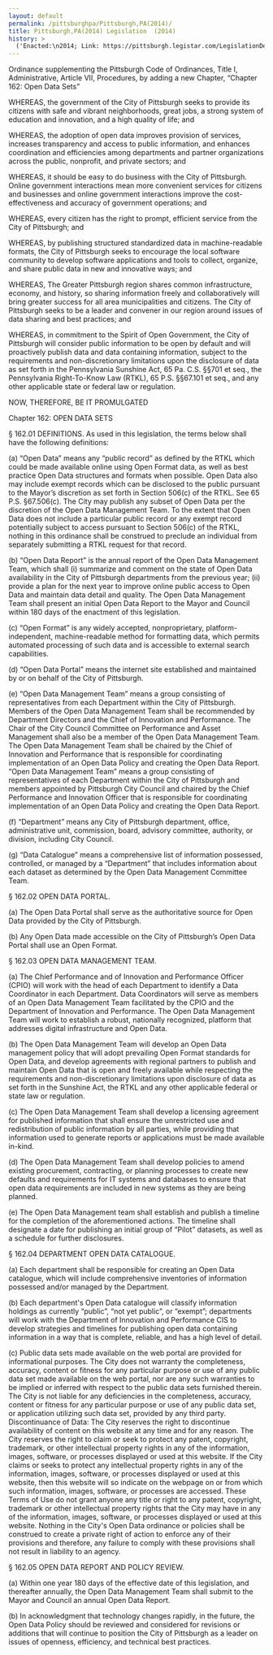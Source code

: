 ```yaml
---
layout: default
permalink: /pittsburghpa/Pittsburgh,PA(2014)/
title: Pittsburgh,PA(2014) Legislation  (2014)
history: >
  ('Enacted:\n2014; Link: https://pittsburgh.legistar.com/LegislationDetail.aspx?ID=1632976=C476BBD1-7CD9-4ED2-8A16-B7ECA89F4D40=ID%7CText%7C=open+data=1; \nMeans: Legislation',)
---
```


<p>Ordinance supplementing the Pittsburgh Code of Ordinances, Title I, Administrative, Article VII, Procedures, by adding a new Chapter, “Chapter 162: Open Data Sets”</p>
<p>WHEREAS, the government of the City of Pittsburgh seeks to provide its citizens with safe and vibrant neighborhoods, great jobs, a strong system of education and innovation, and a high quality of life; and</p>
<p>WHEREAS, the adoption of open data improves provision of services, increases transparency and access to public information, and enhances coordination and efficiencies among departments and partner organizations across the public, nonprofit, and private sectors; and</p>
<p>WHEREAS, it should be easy to do business with the City of Pittsburgh. Online government interactions mean more convenient services for citizens and businesses and online government interactions improve the cost-effectiveness and accuracy of government operations; and</p>
<p>WHEREAS, every citizen has the right to prompt, efficient service from the City of Pittsburgh; and</p>
<p>WHEREAS, by publishing structured standardized data in machine-readable formats, the City of Pittsburgh seeks to encourage the local software community to develop software applications and tools to collect, organize, and share public data in new and innovative ways; and</p>
<p>WHEREAS, The Greater Pittsburgh region shares common infrastructure, economy, and history, so sharing information freely and collaboratively will bring greater success for all area municipalities and citizens. The City of Pittsburgh seeks to be a leader and convener in our region around issues of data sharing and best practices; and</p>
<p>WHEREAS, in commitment to the Spirit of Open Government, the City of Pittsburgh will consider public information to be open by default and will proactively publish data and data containing information, subject to the requirements and non-discretionary limitations upon the disclosure of data as set forth in the Pennsylvania Sunshine Act, 65 Pa. C.S. §§701 et seq., the Pennsylvania Right-To-Know Law (RTKL), 65 P.S. §§67.101 et seq., and any other applicable state or federal law or regulation.</p>
<p>NOW, THEREFORE, BE IT PROMULGATED</p>
<p>Chapter 162: OPEN DATA SETS</p>
<p>§ 162.01 DEFINITIONS. As used in this legislation, the terms below shall have the following definitions:</p>
<p>(a) “Open Data” means any “public record” as defined by the RTKL which could be made available online using Open Format data, as well as best practice Open Data structures and formats when possible. Open Data also may include exempt records which can be disclosed to the public pursuant to the Mayor’s discretion as set forth in Section 506(c) of the RTKL. See 65 P.S. §67.506(c). The City may publish any subset of Open Data per the discretion of the Open Data Management Team. To the extent that Open Data does not include a particular public record or any exempt record potentially subject to access pursuant to Section 506(c) of the RTKL, nothing in this ordinance shall be construed to preclude an individual from separately submitting a RTKL request for that record.</p>
<p>(b) “Open Data Report” is the annual report of the Open Data Management Team, which shall (i) summarize and comment on the state of Open Data availability in the City of Pittsburgh departments from the previous year; (ii) provide a plan for the next year to improve online public access to Open Data and maintain data detail and quality. The Open Data Management Team shall present an initial Open Data Report to the Mayor and Council within 180 days of the enactment of this legislation.</p>
<p>(c) “Open Format” is any widely accepted, nonproprietary, platform-independent, machine-readable method for formatting data, which permits automated processing of such data and is accessible to external search capabilities.</p>
<p>(d) “Open Data Portal” means the internet site established and maintained by or on behalf of the City of Pittsburgh.</p>
<p>(e) “Open Data Management Team” means a group consisting of representatives from each Department within the City of Pittsburgh. Members of the Open Data Management Team shall be recommended by Department Directors and the Chief of Innovation and Performance. The Chair of the City Council Committee on Performance and Asset Management shall also be a member of the Open Data Management Team. The Open Data Management Team shall be chaired by the Chief of Innovation and Performance that is responsible for coordinating implementation of an Open Data Policy and creating the Open Data Report. “Open Data Management Team” means a group consisting of representatives of each Department within the City of Pittsburgh and members appointed by Pittsburgh City Council and chaired by the Chief Performance and Innovation Officer that is responsible for coordinating implementation of an Open Data Policy and creating the Open Data Report.</p>
<p>(f) “Department” means any City of Pittsburgh department, office, administrative unit, commission, board, advisory committee, authority, or division, including City Council.</p>
<p>(g) “Data Catalogue” means a comprehensive list of information possessed, controlled, or managed by a “Department” that includes information about each dataset as determined by the Open Data Management Committee Team.</p>
<p>§ 162.02 OPEN DATA PORTAL.</p>
<p>(a) The Open Data Portal shall serve as the authoritative source for Open Data provided by the City of Pittsburgh.</p>
<p>(b) Any Open Data made accessible on the City of Pittsburgh’s Open Data Portal shall use an Open Format.</p>
<p>§ 162.03 OPEN DATA MANAGEMENT TEAM.</p>
<p>(a) The Chief Performance and of Innovation and Performance Officer (CPIO) will work with the head of each Department to identify a Data Coordinator in each Department. Data Coordinators will serve as members of an Open Data Management Team facilitated by the CPIO and the Department of Innovation and Performance. The Open Data Management Team will work to establish a robust, nationally recognized, platform that addresses digital infrastructure and Open Data.</p>
<p>(b)  The Open Data Management Team will develop an Open Data management policy that will adopt prevailing Open Format standards for Open Data, and develop agreements with regional partners to publish and maintain Open Data that is open and freely available while respecting the requirements and non-discretionary limitations upon disclosure of data as set forth in the Sunshine Act, the RTKL and any other applicable federal or state law or regulation.</p>
<p>(c) The Open Data Management Team shall develop a licensing agreement for published information that shall ensure the unrestricted use and redistribution of public information by all parties, while providing that information used to generate reports or applications must be made available in-kind.</p>
<p>(d) The Open Data Management Team shall develop policies to amend existing procurement, contracting, or planning processes to create new defaults and requirements for IT systems and databases to ensure that open data requirements are included in new systems as they are being planned.</p>
<p>(e) The Open Data Management team shall establish and publish a timeline for the completion of the aforementioned actions. The timeline shall designate a date for publishing an initial group of “Pilot” datasets, as well as a schedule for further disclosures.</p>
<p>§ 162.04 DEPARTMENT OPEN DATA CATALOGUE.</p>
<p>(a) Each department shall be responsible for creating an Open Data catalogue, which will include comprehensive inventories of information possessed and/or managed by the Department.</p>
<p>(b) Each department's Open Data catalogue will classify information holdings as currently “public”, “not yet public”, or “exempt”; departments will work with the Department of Innovation and Performance CIS to develop strategies and timelines for publishing open data containing information in a way that is complete, reliable, and has a high level of detail.</p>
<p>(c) Public data sets made available on the web portal are provided for informational purposes. The City does not warranty the completeness, accuracy, content or fitness for any particular purpose or use of any public data set made available on the web portal, nor are any such warranties to be implied or inferred with respect to the public data sets furnished therein. The City is not liable for any deficiencies in the completeness, accuracy, content or fitness for any particular purpose or use of any public data set, or application utilizing such data set, provided by any third party. Discontinuance of Data: The City reserves the right to discontinue availability of content on this website at any time and for any reason. The City reserves the right to claim or seek to protect any patent, copyright, trademark, or other intellectual property rights in any of the information, images, software, or processes displayed or used at this website. If the City claims or seeks to protect any intellectual property rights in any of the information, images, software, or processes displayed or used at this website, then this website will so indicate on the webpage on or from which such information, images, software, or processes are accessed. These Terms of Use do not grant anyone any title or right to any patent, copyright, trademark or other intellectual property rights that the City may have in any of the information, images, software, or processes displayed or used at this website. Nothing in the City's Open Data ordinance or policies shall be construed to create a private right of action to enforce any of their provisions and therefore, any failure to comply with these provisions shall not result in liability to an agency.</p>
<p>§ 162.05 OPEN DATA REPORT AND POLICY REVIEW.</p>
<p>(a) Within one year 180 days of the effective date of this legislation, and thereafter annually, the Open Data Management Team shall submit to the Mayor and Council an annual Open Data Report.</p>
<p>(b) In acknowledgment that technology changes rapidly, in the future, the Open Data Policy should be reviewed and considered for revisions or additions that will continue to position the City of Pittsburgh as a leader on issues of openness, efficiency, and technical best practices.</p>